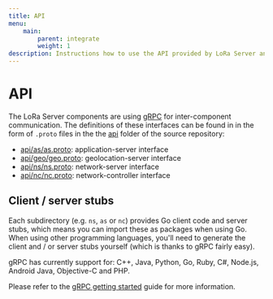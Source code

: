 ```yaml
---
title: API
menu:
    main:
        parent: integrate
        weight: 1
description: Instructions how to use the API provided by LoRa Server and integrate this with your services.
---
```


# API

The LoRa Server components are using [gRPC](http://www.grpc.io) for 
inter-component communication. The definitions of these interfaces can be
found in in the form of `.proto` files in the the [api](https://github.com/brocaar/loraserver/tree/master/api)
folder of the source repository:

* [api/as/as.proto](https://github.com/brocaar/loraserver/blob/master/api/as/as.proto): application-server interface
* [api/geo/geo.proto](https://github.com/brocaar/loraserver/blob/master/api/geo/geo.proto): geolocation-server interface
* [api/ns/ns.proto](https://github.com/brocaar/loraserver/blob/master/api/ns/ns.proto): network-server interface
* [api/nc/nc.proto](https://github.com/brocaar/loraserver/blob/master/api/nc/nc.proto): network-controller interface

## Client / server stubs

Each subdirectory (e.g. `ns`, `as` or `nc`) provides Go client code and
server stubs, which means you can import these as packages when using Go.
When using other programming languages, you'll need to generate the client
and / or server stubs yourself (which is thanks to gRPC fairly easy). 

gRPC has currently support for: C++, Java, Python, Go, Ruby, C#, Node.js,
Android Java, Objective-C and PHP.

Please refer to the [gRPC getting started](http://www.grpc.io/docs/quickstart/)
guide for more information.

